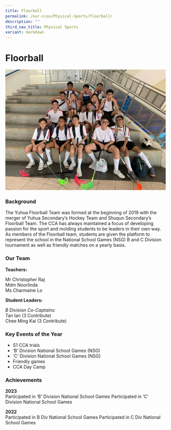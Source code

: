 ```yaml
---
title: Floorball
permalink: /our-ccas/Physical-Sports/floorball/
description: ""
third_nav_title: Physical Sports
variant: markdown
---
```

# **Floorball**

![](/images/WhatsApp%20Image%202021-06-04.jpeg)

### Background

The Yuhua Floorball Team was formed at the beginning of 2019 with the merger of Yuhua Secondary’s Hockey Team and Shuqun Secondary’s Floorball Team. The CCA has always maintained a focus of developing passion for the sport and molding students to be leaders in their own way. 
As members of the Floorball team, students are given the platform to represent the school in the National School Games (NSG) B and C Division tournament as well as friendly matches on a yearly basis.

### Our Team

**Teachers:**&nbsp;

Mr Christopher Raj
<br>Mdm Noorlinda
<br>Ms Charmaine Lo


**Student Leaders:**&nbsp;

*B Division Co-Captains:*<br>
Tan Ian (3 Contribute)
<br>Chee Ming Kai  (3 Contribute)

### Key Events of the Year

* S1 CCA trials
* ‘B’ Division National School Games (NSG)
* ‘C’ Division National School Games (NSG)
* Friendly games
* CCA Day Camp

### Achievements

**2023**<br>
Participated in ‘B’ Division National School Games
Participated in ‘C’ Division National School Games

**2022**<br>
Participated in B Div National School Games
Participated in C Div National School Games


